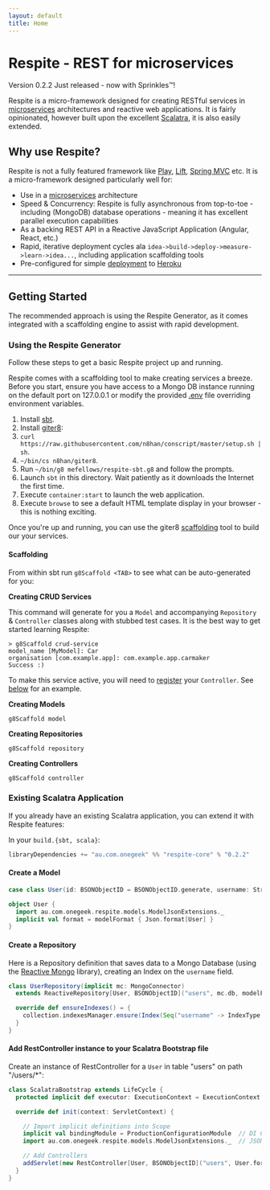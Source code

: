 ```yaml
---
layout: default
title: Home
---
```


# Respite - REST for microservices

<p class="message">
  Version 0.2.2 Just released - now with Sprinkles&trade;!
</p>

Respite is a micro-framework designed for creating RESTful services in [microservices](http://martinfowler.com/articles/microservices.html) architectures and reactive web applications. It is fairly opinionated, however built upon the excellent [Scalatra](http://www.scalatra.org/), it is also easily extended.

## Why use Respite?

Respite is not a fully featured framework like [Play](https://www.playframework.com/), [Lift](http://liftweb.net/), [Spring MVC](http://projects.spring.io/spring-framework/) etc. It is a micro-framework designed particularly well for:

* Use in a [microservices](http://martinfowler.com/articles/microservices.html) architecture
* Speed & Concurrency: Respite is fully asynchronous from top-to-toe - including (MongoDB) database operations - meaning it has excellent parallel execution capabilities
* As a backing REST API in a Reactive JavaScript Application (Angular, React, etc.)
* Rapid, iterative deployment cycles ala `idea->build->deploy->measure->learn->idea...`, including application scaffolding tools
* Pre-configured for simple [deployment](http://respite.onegeek.com.au/deployment/) to [Heroku](http://www.heroku.com)

<hr/>

## Getting Started

<p class="message">
  The recommended approach is using the Respite Generator, as it comes integrated with a scaffolding engine to assist with rapid development.
</p>

### Using the Respite Generator

Follow these steps to get a basic Respite project up and running.

Respite comes with a scaffolding tool to make creating services a breeze. Before you start, ensure you have access to a Mongo DB instance running on the default port on 127.0.0.1 or modify the provided [.env](https://github.com/mefellows/sbt-dotenv) file overriding environment variables.

1. Install [sbt](http://www.scala-sbt.org/release/tutorial/Setup.html).
2. Install [giter8](https://github.com/n8han/giter8#installation):
  1. `curl https://raw.githubusercontent.com/n8han/conscript/master/setup.sh | sh`.
  2. `~/bin/cs n8han/giter8`.
3. Run `~/bin/g8 mefellows/respite-sbt.g8` and follow the prompts.
4. Launch `sbt` in this directory. Wait patiently as it downloads the Internet the first time.
5. Execute `container:start` to launch the web application.
6. Execute `browse` to see a default HTML template display in your browser - this is nothing exciting.

Once you're up and running, you can use the giter8 [scaffolding](https://github.com/n8han/giter8#scaffolding-plugin) tool to build our your services.

#### Scaffolding

From within sbt run `g8Scaffold <TAB>` to see what can be auto-generated for you:

**Creating CRUD Services**

This command will generate for you a `Model` and accompanying `Repository` & `Controller` classes along with stubbed test cases. It is the best way to get started learning Respite:

```
> g8Scaffold crud-service
model_name [MyModel]: Car
organisation [com.example.app]: com.example.app.carmaker
Success :)
```

To make this service active, you will need to [register](/routing/#register) your `Controller`. See [below](/#register) for an example.

**Creating Models**

`g8Scaffold model`

**Creating Repositories**

`g8Scaffold repository`

**Creating Controllers**

`g8Scaffold controller`

### Existing Scalatra Application

If you already have an existing Scalatra application, you can extend it with Respite features:

In your ```build.{sbt, scala}```:

```scala
libraryDependencies += "au.com.onegeek" %% "respite-core" % "0.2.2"
```

#### Create a Model

```scala
case class User(id: BSONObjectID = BSONObjectID.generate, username: String, firstName: String) extends Model[BSONObjectID]

object User {
  import au.com.onegeek.respite.models.ModelJsonExtensions._
  implicit val format = modelFormat { Json.format[User] }
}
```

#### Create a Repository

Here is a Repository definition that saves data to a Mongo Database (using the [Reactive Mongo](http://reactivemongo.org/) library), creating an Index on the ```username``` field.

```scala
class UserRepository(implicit mc: MongoConnector)
  extends ReactiveRepository[User, BSONObjectID]("users", mc.db, modelFormatForMongo {Json.format[User]}, ReactiveMongoFormats.objectIdFormats) {

  override def ensureIndexes() = {
    collection.indexesManager.ensure(Index(Seq("username" -> IndexType.Ascending), name = Some("keyFieldUniqueIdx"), unique = true, sparse = true))
  }
}
```

<a id="#register"> </a>
#### Add RestController instance to your Scalatra Bootstrap file

Create an instance of RestController for a ```User``` in table "users" on path "/users/*":

```scala
class ScalatraBootstrap extends LifeCycle {
  protected implicit def executor: ExecutionContext = ExecutionContext.global

  override def init(context: ServletContext) {

    // Import implicit definitions into Scope
    implicit val bindingModule = ProductionConfigurationModule  // DI Configuration object
    import au.com.onegeek.respite.models.ModelJsonExtensions._  // JSON extensions

    // Add Controllers
    addServlet(new RestController[User, BSONObjectID]("users", User.format, new UserRepository), "/users/*")
  }
}
```